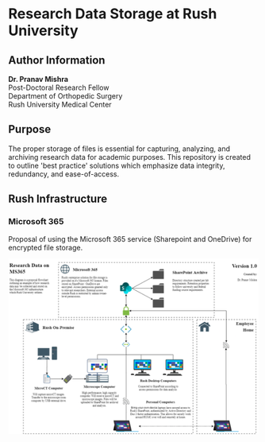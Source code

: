 # Research Data Storage at Rush University

## Author Information
**Dr. Pranav Mishra**  
Post-Doctoral Research Fellow  
Department of Orthopedic Surgery  
Rush University Medical Center  
## Purpose
The proper storage of files is essential for capturing, analyzing, and archiving research data for academic purposes. This repository is created to outline 'best practice' solutions which emphasize data integrity, redundancy, and ease-of-access.

## Rush Infrastructure
### Microsoft 365
Proposal of using the Microsoft 365 service (Sharepoint and OneDrive) for encrypted file storage.

![Research_File_MS365_Storage](/figures/Research_File_MS365_Storage.png)
